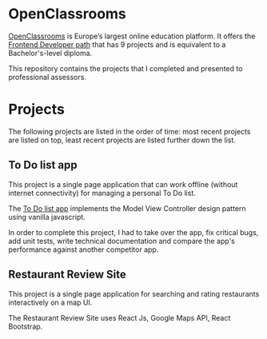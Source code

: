 # OpenClassrooms

[OpenClassrooms](https://openclassrooms.com) is Europe’s largest online education platform. It offers the [Frontend Developer path](https://openclassrooms.com/en/paths/61-front-end-developer) that has 9 projects and is equivalent to a Bachelor's-level diploma.

This repository contains the projects that I completed and presented to professional assessors.

# Projects

The following projects are listed in the order of time: most recent projects are listed on top, least recent projects are listed further down the list.

## To Do list app

This project is a single page application that can work offline (without internet connectivity) for managing a personal To Do list.

The [To Do list app](https://github.com/tammywebdev/OpenClassrooms/blob/main/projects/todo-list-app/README.md) implements the Model View Controller design pattern using vanilla javascript.

In order to complete this project, I had to take over the app, fix critical bugs, add unit tests, write technical documentation and compare the app's performance against another competitor app.

## Restaurant Review Site

This project is a single page application for searching and rating restaurants interactively on a map UI.

The Restaurant Review Site uses React Js, Google Maps API, React Bootstrap.
